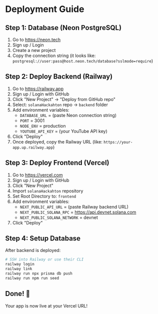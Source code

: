 # Deployment Guide

## Step 1: Database (Neon PostgreSQL)

1. Go to https://neon.tech
2. Sign up / Login
3. Create a new project
4. Copy the connection string (it looks like: `postgresql://user:pass@host.neon.tech/database?sslmode=require`)

## Step 2: Deploy Backend (Railway)

1. Go to https://railway.app
2. Sign up / Login with GitHub
3. Click "New Project" → "Deploy from GitHub repo"
4. Select: `solanaHackahton` repo → `backend` folder
5. Add environment variables:
   - `DATABASE_URL` = (paste Neon connection string)
   - `PORT` = 3001
   - `NODE_ENV` = production
   - `YOUTUBE_API_KEY` = (your YouTube API key)
6. Click "Deploy"
7. Once deployed, copy the Railway URL (like: `https://your-app.up.railway.app`)

## Step 3: Deploy Frontend (Vercel)

1. Go to https://vercel.com
2. Sign up / Login with GitHub  
3. Click "New Project"
4. Import `solanaHackahton` repository
5. Set Root Directory to: `frontend`
6. Add environment variables:
   - `NEXT_PUBLIC_API_URL` = (paste Railway backend URL)
   - `NEXT_PUBLIC_SOLANA_RPC` = https://api.devnet.solana.com
   - `NEXT_PUBLIC_SOLANA_NETWORK` = devnet
7. Click "Deploy"

## Step 4: Setup Database

After backend is deployed:

```bash
# SSH into Railway or use their CLI
railway login
railway link
railway run npx prisma db push
railway run npm run seed
```

## Done! 🚀

Your app is now live at your Vercel URL!

